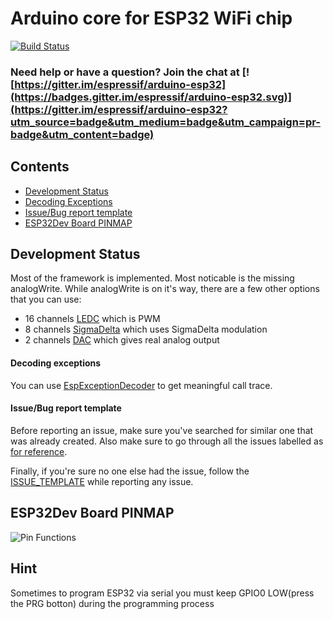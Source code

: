 # Arduino core for ESP32 WiFi chip

[![Build Status](https://travis-ci.org/espressif/arduino-esp32.svg?branch=master)](https://travis-ci.org/espressif/arduino-esp32)

### Need help or have a question? Join the chat at [![https://gitter.im/espressif/arduino-esp32](https://badges.gitter.im/espressif/arduino-esp32.svg)](https://gitter.im/espressif/arduino-esp32?utm_source=badge&utm_medium=badge&utm_campaign=pr-badge&utm_content=badge)

## Contents
- [Development Status](#development-status)
- [Decoding Exceptions](#decoding-exceptions)
- [Issue/Bug report template](#issuebug-report-template)
- [ESP32Dev Board PINMAP](#esp32dev-board-pinmap)

## Development Status
Most of the framework is implemented. Most noticable is the missing analogWrite. While analogWrite is on it's way, there are a few other options that you can use:
- 16 channels [LEDC](cores/esp32/esp32-hal-ledc.h) which is PWM
- 8 channels [SigmaDelta](cores/esp32/esp32-hal-sigmadelta.h) which uses SigmaDelta modulation
- 2 channels [DAC](cores/esp32/esp32-hal-dac.h) which gives real analog output

#### Decoding exceptions

You can use [EspExceptionDecoder](https://github.com/me-no-dev/EspExceptionDecoder) to get meaningful call trace.

#### Issue/Bug report template
Before reporting an issue, make sure you've searched for similar one that was already created. Also make sure to go through all the issues labelled as [for reference](https://github.com/espressif/arduino-esp32/issues?utf8=%E2%9C%93&q=is%3Aissue%20label%3A%22for%20reference%22%20).

Finally, if you're sure no one else had the issue, follow the [ISSUE_TEMPLATE](docs/ISSUE_TEMPLATE.md) while reporting any issue.


## ESP32Dev Board PINMAP

![Pin Functions](docs/esp32_pinmap.png)

## Hint

Sometimes to program ESP32 via serial you must keep GPIO0 LOW(press the PRG botton) during the programming process

